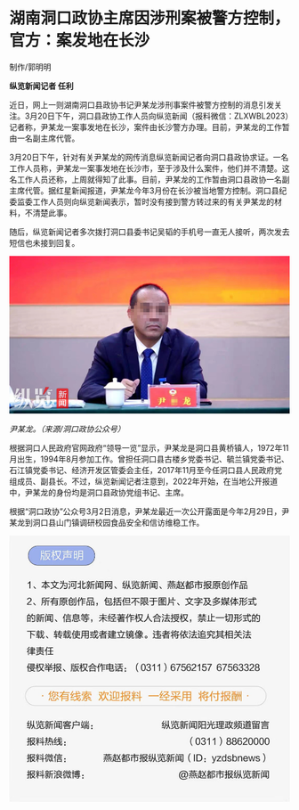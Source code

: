# 湖南洞口政协主席因涉刑案被警方控制，官方：案发地在长沙

制作/郭明明

**纵览新闻记者 任利**

近日，网上一则湖南洞口县政协书记尹某龙涉刑事案件被警方控制的消息引发关注。3月20日下午，洞口县政协工作人员向纵览新闻（报料微信：ZLXWBL2023）记者称，尹某龙一案事发地在长沙，案件由长沙警方办理。目前，尹某龙的工作暂由一名副主席代管。

3月20日下午，针对有关尹某龙的网传消息纵览新闻记者向洞口县政协求证。一名工作人员称，尹某龙一案事发地在长沙市，至于涉及什么案件，他们并不清楚。这名工作人员还称，上周就得知了此事。目前，尹某龙的工作暂由洞口县政协一名副主席代管。据红星新闻报道，尹某龙今年3月份在长沙被当地警方控制。洞口县纪委监委工作人员则向纵览新闻表示，暂时没有接到警方转过来的有关尹某龙的材料，不清楚此事。

随后，纵览新闻记者多次拨打洞口县委书记吴韬的手机号一直无人接听，两次发去短信也未接到回复。

![17f83779d908ebaacb12cd090a7be7d7.jpg](https://raw.githubusercontent.com/qqhsx/qqnews_image/main/2024/03/20/湖南洞口政协主席因涉刑案被警方控制，官方：案发地在长沙/17f83779d908ebaacb12cd090a7be7d7.jpg)

_尹某龙。（来源/洞口政协公众号）_

根据洞口人民政府官网政府“领导一览”显示，尹某龙是洞口县黄桥镇人，1972年11月出生，1994年8月参加工作。曾担任洞口县古楼乡党委书记、毓兰镇党委书记、石江镇党委书记、经济开发区管委会主任，2017年11月至今任洞口县人民政府党组成员、副县长。不过，纵览新闻记者注意到，2022年开始，在当地公开报道中，尹某龙的身份均是洞口县政协党组书记、主席。

根据“洞口政协”公众号3月2日消息，尹某龙最近一次公开露面是今年2月29日，尹某龙到洞口县山门镇调研校园食品安全和信访维稳工作。

![09c7129bd42137854c3f9221eaa94466.jpg](https://raw.githubusercontent.com/qqhsx/qqnews_image/main/2024/03/20/湖南洞口政协主席因涉刑案被警方控制，官方：案发地在长沙/09c7129bd42137854c3f9221eaa94466.jpg)

